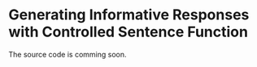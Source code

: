# Generating Informative Responses with Controlled Sentence Function
The source code is comming soon.
